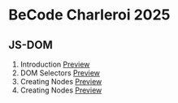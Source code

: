 # BeCode Charleroi 2025

## JS-DOM
1. Introduction [Preview](http://htmlpreview.github.io/?https://github.com/Arseniia-Damaksina/DOM/blob/main/1.Introduction/index.html)
2. DOM Selectors [Preview](http://htmlpreview.github.io/?https://github.com/Arseniia-Damaksina/DOM/blob/main/2.Selectors/index.html)
3. Creating Nodes [Preview](http://htmlpreview.github.io/?https://github.com/Arseniia-Damaksina/DOM/blob/main/3.Creating/index.html)
4. Creating Nodes [Preview](http://htmlpreview.github.io/?https://github.com/Arseniia-Damaksina/DOM/blob/main/4.DOM-drill/index.html)
